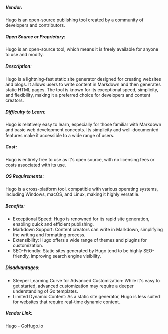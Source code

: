 ##### Vendor:  
Hugo is an open-source publishing tool created by a community of developers and contributors.  

##### Open Source or Proprietary:
Hugo is an open-source tool, which means it is freely available for anyone to use and modify.

##### Description:
Hugo is a lightning-fast static site generator designed for creating websites and blogs. It allows users to write content in Markdown and then generates static HTML pages. The tool is known for its exceptional speed, simplicity, and flexibility,   making it a preferred choice for developers and content creators.

##### Difficulty to Learn:
Hugo is relatively easy to learn, especially for those familiar with Markdown and basic web development concepts. Its simplicity and well-documented features make it accessible to a wide range of users.

##### Cost:
Hugo is entirely free to use as it's open source, with no licensing fees or costs associated with its use.

##### OS Requirements:
Hugo is a cross-platform tool, compatible with various operating systems, including Windows, macOS, and Linux, making it highly versatile.

##### Benefits:
- Exceptional Speed: Hugo is renowned for its rapid site generation, enabling quick and efficient publishing.
- Markdown Support: Content creators can write in Markdown, simplifying the writing and formatting process.
- Extensibility: Hugo offers a wide range of themes and plugins for customization.
- SEO-Friendly: Static sites generated by Hugo tend to be highly SEO-friendly, improving search engine visibility.  
  
##### Disadvantages:
- Steeper Learning Curve for Advanced Customization: While it's easy to get started, advanced customization may require a deeper understanding of Go templates.
- Limited Dynamic Content: As a static site generator, Hugo is less suited for websites that require real-time dynamic content.
  
##### Vendor Link: 
Hugo - GoHugo.io
